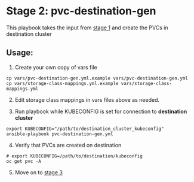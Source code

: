 # Stage 2: pvc-destination-gen

This playbook takes the input from [stage 1](../1_pvc_data_gen) and create the PVCs in destination cluster

## Usage:

1. Create your own copy of vars file 
```
cp vars/pvc-destination-gen.yml.example vars/pvc-destination-gen.yml
cp vars/storage-class-mappings.yml.example vars/storage-class-mappings.yml
```

2. Edit storage class mappings in vars files above as needed.

3. Run playbook while KUBECONFIG is set for connection to **destination cluster**
```
export KUBECONFIG="/path/to/destination_cluster_kubeconfig"
ansible-playbook pvc-destination-gen.yml
```
4. Verify that PVCs are created on destination

```
# export KUBECONFIG=/path/to/destination/kubeconfig
oc get pvc -A
```

5. Move on to [stage 3](../3_run_rsync)
